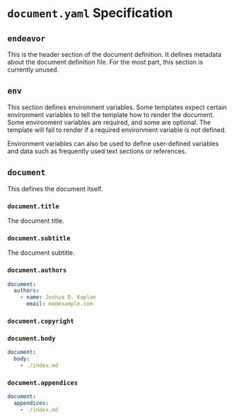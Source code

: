 # `document.yaml` Specification


## `endeavor`

This is the header section of the document definition. It defines metadata about the document
definition file. For the most part, this section is currently unused.

## `env`

This section defines environment variables. Some templates expect certain environment variables
to tell the template how to render the document. Some environment variables are required, and
some are optional. The template will fail to render if a required environment variable is not
defined.

Environment variables can also be used to define user-defined variables and data such as
frequently used text sections or references.

## `document`

This defines the document itself.

### `document.title`

The document title.

### `document.subtitle`

The document subtitle.

### `document.authors`

```yaml
document:
  authors:
    - name: Joshua D. Kaplan
      email: me@example.com
```

### `document.copyright`

### `document.body`

```yaml
document:
  body:
    - ./index.md
```

### `document.appendices`

```yaml
document:
  appendices:
    - ./index.md
```
